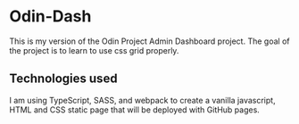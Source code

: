 # Odin-Dash

This is my version of the Odin Project Admin Dashboard project.
The goal of the project is to learn to use css grid properly.

## Technologies used

I am using TypeScript, SASS, and webpack to create a vanilla javascript, HTML and CSS static page that will be deployed with GitHub pages.
